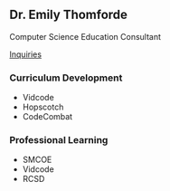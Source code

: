 ## Dr. Emily Thomforde

Computer Science Education Consultant

[Inquiries](mailto:emily0@gmail.com)

### Curriculum Development

- Vidcode
- Hopscotch
- CodeCombat

### Professional Learning

- SMCOE
- Vidcode
- RCSD